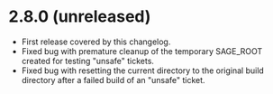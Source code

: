 2.8.0 (unreleased)
==================

* First release covered by this changelog.
* Fixed bug with premature cleanup of the temporary SAGE_ROOT created for
  testing "unsafe" tickets.
* Fixed bug with resetting the current directory to the original build
  directory after a failed build of an "unsafe" ticket.
